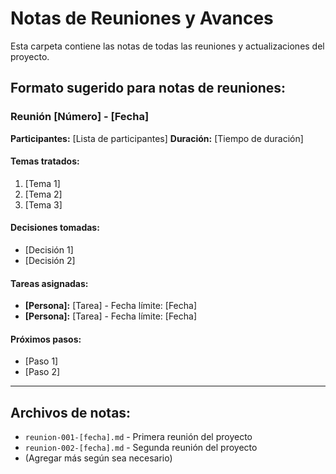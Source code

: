 # Notas de Reuniones y Avances

Esta carpeta contiene las notas de todas las reuniones y actualizaciones del proyecto.

## Formato sugerido para notas de reuniones:

### Reunión [Número] - [Fecha]
**Participantes:** [Lista de participantes]
**Duración:** [Tiempo de duración]

#### Temas tratados:
1. [Tema 1]
2. [Tema 2]
3. [Tema 3]

#### Decisiones tomadas:
- [Decisión 1]
- [Decisión 2]

#### Tareas asignadas:
- **[Persona]:** [Tarea] - Fecha límite: [Fecha]
- **[Persona]:** [Tarea] - Fecha límite: [Fecha]

#### Próximos pasos:
- [Paso 1]
- [Paso 2]

---

## Archivos de notas:
- `reunion-001-[fecha].md` - Primera reunión del proyecto
- `reunion-002-[fecha].md` - Segunda reunión del proyecto
- (Agregar más según sea necesario)